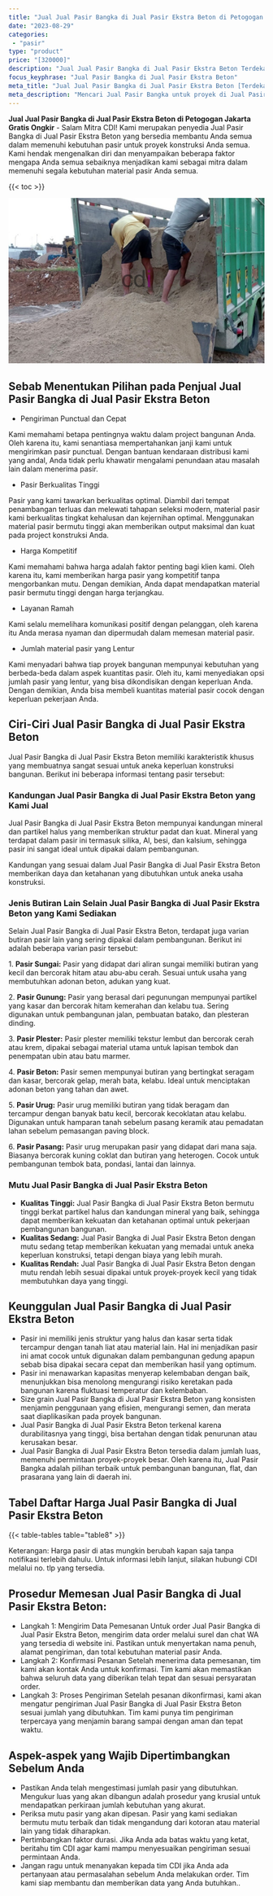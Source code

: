 ```yaml
---
title: "Jual Jual Pasir Bangka di Jual Pasir Ekstra Beton di Petogogan Jakarta Gratis Ongkir"
date: "2023-08-29"
categories:
 - "pasir"
type: "product"
price: "[320000]"
description: "Jual Jual Pasir Bangka di Jual Pasir Ekstra Beton Terdekat. Jual Pasir Bangka ini sering digunakan dalam proyek konstruksi sebagai bahan campuran yang terpilih dan bersih. Silakan hubungi kami untuk informasi lebih lanjut."
focus_keyphrase: "Jual Pasir Bangka di Jual Pasir Ekstra Beton"
meta_title: "Jual Jual Pasir Bangka di Jual Pasir Ekstra Beton [Terdekat] - CDI"
meta_description: "Mencari Jual Pasir Bangka untuk proyek di Jual Pasir Ekstra Beton? Kami menawarkan Jual Pasir Bangka berkualitas untuk material adukan. Raih penawaran terbaik sekarang."
---
```


**Jual Jual Pasir Bangka di Jual Pasir Ekstra Beton di Petogogan Jakarta Gratis Ongkir** - Salam Mitra CDI! Kami merupakan penyedia Jual Pasir Bangka di Jual Pasir Ekstra Beton yang bersedia membantu Anda semua dalam memenuhi kebutuhan pasir untuk proyek konstruksi Anda semua. Kami hendak mengenalkan diri dan menyampaikan beberapa faktor mengapa Anda semua sebaiknya menjadikan kami sebagai mitra dalam memenuhi segala kebutuhan material pasir Anda semua.

{{< toc >}}

![Jual Jual Pasir Bangka di Jual Pasir Ekstra Beton di Petogogan Jakarta Gratis Ongkir](/images/pasir/pasir-bangunan-33.jpg)

## Sebab Menentukan Pilihan pada Penjual Jual Pasir Bangka di Jual Pasir Ekstra Beton

*   Pengiriman Punctual dan Cepat

Kami memahami betapa pentingnya waktu dalam project bangunan Anda. Oleh karena itu, kami senantiasa mempertahankan janji kami untuk mengirimkan pasir punctual. Dengan bantuan kendaraan distribusi kami yang andal, Anda tidak perlu khawatir mengalami penundaan atau masalah lain dalam menerima pasir.
*   Pasir Berkualitas Tinggi

Pasir yang kami tawarkan berkualitas optimal. Diambil dari tempat penambangan terluas dan melewati tahapan seleksi modern, material pasir kami berkualitas tingkat kehalusan dan kejernihan optimal. Menggunakan material pasir bermutu tinggi akan memberikan output maksimal dan kuat pada project konstruksi Anda.
*   Harga Kompetitif

Kami memahami bahwa harga adalah faktor penting bagi klien kami. Oleh karena itu, kami memberikan harga pasir yang kompetitif tanpa mengorbankan mutu. Dengan demikian, Anda dapat mendapatkan material pasir bermutu tinggi dengan harga terjangkau.
*   Layanan Ramah

Kami selalu memelihara komunikasi positif dengan pelanggan, oleh karena itu Anda merasa nyaman dan dipermudah dalam memesan material pasir.
*   Jumlah material pasir yang Lentur

Kami menyadari bahwa tiap proyek bangunan mempunyai kebutuhan yang berbeda-beda dalam aspek kuantitas pasir. Oleh itu, kami menyediakan opsi jumlah pasir yang lentur, yang bisa dikondisikan dengan keperluan Anda. Dengan demikian, Anda bisa membeli kuantitas material pasir cocok dengan keperluan pekerjaan Anda.

## Ciri-Ciri Jual Pasir Bangka di Jual Pasir Ekstra Beton

Jual Pasir Bangka di Jual Pasir Ekstra Beton memiliki karakteristik khusus yang membuatnya sangat sesuai untuk aneka keperluan konstruksi bangunan. Berikut ini beberapa informasi tentang pasir tersebut:

### Kandungan Jual Pasir Bangka di Jual Pasir Ekstra Beton yang Kami Jual

Jual Pasir Bangka di Jual Pasir Ekstra Beton mempunyai kandungan mineral dan partikel halus yang memberikan struktur padat dan kuat. Mineral yang terdapat dalam pasir ini termasuk silika, Al, besi, dan kalsium, sehingga pasir ini sangat ideal untuk dipakai dalam pembangunan.

Kandungan yang sesuai dalam Jual Pasir Bangka di Jual Pasir Ekstra Beton memberikan daya dan ketahanan yang dibutuhkan untuk aneka usaha konstruksi.

### Jenis Butiran Lain Selain Jual Pasir Bangka di Jual Pasir Ekstra Beton yang Kami Sediakan

Selain Jual Pasir Bangka di Jual Pasir Ekstra Beton, terdapat juga varian butiran pasir lain yang sering dipakai dalam pembangunan. Berikut ini adalah beberapa varian pasir tersebut:

1\.  **Pasir Sungai:** Pasir yang didapat dari aliran sungai memiliki butiran yang kecil dan bercorak hitam atau abu-abu cerah. Sesuai untuk usaha yang membutuhkan adonan beton, adukan yang kuat.

2\.  **Pasir Gunung:** Pasir yang berasal dari pegunungan mempunyai partikel yang kasar dan bercorak hitam kemerahan dan kelabu tua. Sering digunakan untuk pembangunan jalan, pembuatan batako, dan plesteran dinding.

3\.  **Pasir Plester:** Pasir plester memiliki tekstur lembut dan bercorak cerah atau krem, dipakai sebagai material utama untuk lapisan tembok dan penempatan ubin atau batu marmer.

4\.  **Pasir Beton:** Pasir semen mempunyai butiran yang bertingkat seragam dan kasar, bercorak gelap, merah bata, kelabu. Ideal untuk menciptakan adonan beton yang tahan dan awet.

5\.  **Pasir Urug:** Pasir urug memiliki butiran yang tidak beragam dan tercampur dengan banyak batu kecil, bercorak kecoklatan atau kelabu. Digunakan untuk hamparan tanah sebelum pasang keramik atau pemadatan lahan sebelum pemasangan paving block.

6\.  **Pasir Pasang:** Pasir urug merupakan pasir yang didapat dari mana saja. Biasanya bercorak kuning coklat dan butiran yang heterogen. Cocok untuk pembangunan tembok bata, pondasi, lantai dan lainnya.

### Mutu Jual Pasir Bangka di Jual Pasir Ekstra Beton

*   **Kualitas Tinggi:** Jual Pasir Bangka di Jual Pasir Ekstra Beton bermutu tinggi berkat partikel halus dan kandungan mineral yang baik, sehingga dapat memberikan kekuatan dan ketahanan optimal untuk pekerjaan pembangunan bangunan.
*   **Kualitas Sedang:** Jual Pasir Bangka di Jual Pasir Ekstra Beton dengan mutu sedang tetap memberikan kekuatan yang memadai untuk aneka keperluan konstruksi, tetapi dengan biaya yang lebih murah.
*   **Kualitas Rendah:** Jual Pasir Bangka di Jual Pasir Ekstra Beton dengan mutu rendah lebih sesuai dipakai untuk proyek-proyek kecil yang tidak membutuhkan daya yang tinggi.

## Keunggulan Jual Pasir Bangka di Jual Pasir Ekstra Beton

*   Pasir ini memiliki jenis struktur yang halus dan kasar serta tidak tercampur dengan tanah liat atau material lain. Hal ini menjadikan pasir ini amat cocok untuk digunakan dalam pembangunan gedung apapun sebab bisa dipakai secara cepat dan memberikan hasil yang optimum.
*   Pasir ini menawarkan kapasitas menyerap kelembaban dengan baik, menunjukkan bisa menolong mengurangi risiko keretakan pada bangunan karena fluktuasi temperatur dan kelembaban.
*   Size grain Jual Pasir Bangka di Jual Pasir Ekstra Beton yang konsisten menjamin penggunaan yang efisien, mengurangi semen, dan merata saat diaplikasikan pada proyek bangunan.
*   Jual Pasir Bangka di Jual Pasir Ekstra Beton terkenal karena durabilitasnya yang tinggi, bisa bertahan dengan tidak penurunan atau kerusakan besar.
*   Jual Pasir Bangka di Jual Pasir Ekstra Beton tersedia dalam jumlah luas, memenuhi permintaan proyek-proyek besar. Oleh karena itu, Jual Pasir Bangka adalah pilihan terbaik untuk pembangunan bangunan, flat, dan prasarana yang lain di daerah ini.

## Tabel Daftar Harga Jual Pasir Bangka di Jual Pasir Ekstra Beton

{{< table-tables table="table8" >}}

Keterangan: Harga pasir di atas mungkin berubah kapan saja tanpa notifikasi terlebih dahulu. Untuk informasi lebih lanjut, silakan hubungi CDI melalui no. tlp yang tersedia.

## Prosedur Memesan Jual Pasir Bangka di Jual Pasir Ekstra Beton:

*   Langkah 1: Mengirim Data Pemesanan
Untuk order Jual Pasir Bangka di Jual Pasir Ekstra Beton, mengirim data order melalui surel dan chat WA yang tersedia di website ini. Pastikan untuk menyertakan nama penuh, alamat pengiriman, dan total kebutuhan material pasir Anda.
*   Langkah 2: Konfirmasi Pesanan
Setelah menerima data pemesanan, tim kami akan kontak Anda untuk konfirmasi. Tim kami akan memastikan bahwa seluruh data yang diberikan telah tepat dan sesuai persyaratan order.
*   Langkah 3: Proses Pengiriman
Setelah pesanan dikonfirmasi, kami akan mengatur pengiriman Jual Pasir Bangka di Jual Pasir Ekstra Beton sesuai jumlah yang dibutuhkan. Tim kami punya tim pengiriman terpercaya yang menjamin barang sampai dengan aman dan tepat waktu.

## Aspek-aspek yang Wajib Dipertimbangkan Sebelum Anda

*   Pastikan Anda telah mengestimasi jumlah pasir yang dibutuhkan. Mengukur luas yang akan dibangun adalah prosedur yang krusial untuk mendapatkan perkiraan jumlah kebutuhan yang akurat.
*   Periksa mutu pasir yang akan dipesan. Pasir yang kami sediakan bermutu mutu terbaik dan tidak mengandung dari kotoran atau material lain yang tidak diharapkan.
*   Pertimbangkan faktor durasi. Jika Anda ada batas waktu yang ketat, beritahu tim CDI agar kami mampu menyesuaikan pengiriman sesuai permintaan Anda.
*   Jangan ragu untuk menanyakan kepada tim CDI jika Anda ada pertanyaan atau permasalahan sebelum Anda melakukan order. Tim kami siap membantu dan memberikan data yang Anda butuhkan..